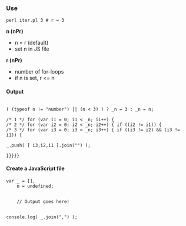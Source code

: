 ### Use
```
perl iter.pl 3 # r = 3
```

**n (nPr)**
* n = r (default)
* set n in JS file

**r (nPr)**
* number of for-loops
* if n is set, r <= n

#### Output
```

( (typeof n != "number") || (n < 3) ) ? _n = 3 : _n = n;

/* 1 */ for (var i1 = 0; i1 < _n; i1++) { 
/* 2 */ for (var i2 = 0; i2 < _n; i2++) { if ((i2 != i1)) {
/* 3 */ for (var i3 = 0; i3 < _n; i3++) { if ((i3 != i2) && (i3 != i1)) {

_.push( [ i3,i2,i1 ].join("") );

}}}}}

```

#### Create a JavaScript file
```
var	_ = [],
	n = undefined;


	// Output goes here!


console.log( _.join(",") );
```